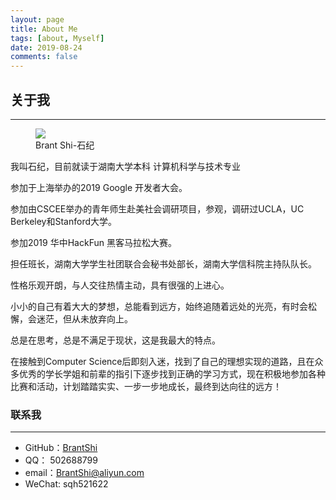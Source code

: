 ```yaml
---
layout: page
title: About Me
tags: [about, Myself]
date: 2019-08-24
comments: false
---
```

## 关于我
---

<figure>
	<img src="http://brantshi.github.io/assets/img/avatar.png">
	<figcaption>Brant Shi-石纪</figcaption>
</figure>

我叫石纪，目前就读于湖南大学本科 计算机科学与技术专业

参加于上海举办的2019 Google 开发者大会。

参加由CSCEE举办的青年师生赴美社会调研项目，参观，调研过UCLA，UC 
Berkeley和Stanford大学。

参加2019 华中HackFun 黑客马拉松大赛。

担任班长，湖南大学学生社团联合会秘书处部长，湖南大学信科院主持队队长。

性格乐观开朗，与人交往热情主动，具有很强的上进心。

小小的自己有着大大的梦想，总能看到远方，始终追随着远处的光亮，有时会松懈，会迷茫，但从未放弃向上。

总是在思考，总是不满足于现状，这是我最大的特点。

在接触到Computer Science后即刻入迷，找到了自己的理想实现的道路，且在众多优秀的学长学姐和前辈的指引下逐步找到正确的学习方式，现在积极地参加各种比赛和活动，计划踏踏实实、一步一步地成长，最终到达向往的远方！
### 联系我
---
* GitHub：<a href = "https://github.com/brantshi">BrantShi</a>
* QQ： 502688799
* email：BrantShi@aliyun.com
* WeChat: sqh521622